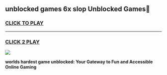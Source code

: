 
## unblocked games 6x slop Unblocked Games👋
<h3>
<a href="https://premium.freeplayer.one?title=unblocked_games_6x_slop&ref=16F">CLICK TO PLAY</a></h3>
<hr>

<h3>
<a href="https://premium.freeplayer.one?title=unblocked_games_6x_slop&ref=16F">CLICK 2 PLAY</a>
  
</h3>

<a href="https://premium.freeplayer.one?title=unblocked_games_6x_slop&ref=16F/"><img src="https://clearcache.store/games.png"></a>


**worlds hardest game unblocked: Your Gateway to Fun and Accessible Online Gaming**
